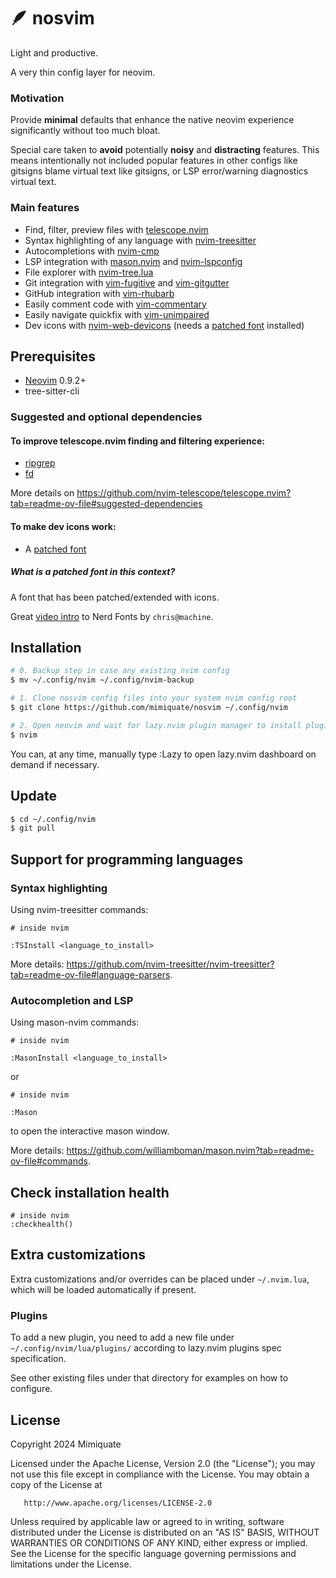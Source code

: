 # :feather: nosvim

Light and productive.

A very thin config layer for neovim.

### Motivation

Provide **minimal** defaults that enhance the native neovim experience significantly without too much
bloat.

Special care taken to **avoid** potentially **noisy** and **distracting** features. This means intentionally not included
popular features in other configs like gitsigns blame virtual text like gitsigns, or LSP error/warning diagnostics
virtual text.

### Main features

- Find, filter, preview files with [telescope.nvim](https://github.com/nvim-telescope/telescope.nvim)
- Syntax highlighting of any language with [nvim-treesitter](https://github.com/nvim-treesitter/nvim-treesitter)
- Autocompletions with [nvim-cmp](https://github.com/hrsh7th/nvim-cmp)
- LSP integration with [mason.nvim](https://github.com/williamboman/mason.nvim) and [nvim-lspconfig](https://github.com/neovim/nvim-lspconfig)
- File explorer with [nvim-tree.lua](https://github.com/nvim-tree/nvim-tree.lua)
- Git integration with [vim-fugitive](https://github.com/tpope/vim-fugitive) and [vim-gitgutter](https://github.com/airblade/vim-gitgutter)
- GitHub integration with [vim-rhubarb](https://github.com/tpope/vim-rhubarb)
- Easily comment code with [vim-commentary](https://github.com/tpope/vim-commentary)
- Easily navigate quickfix with [vim-unimpaired](https://github.com/tpope/vim-unimpaired)
- Dev icons with [nvim-web-devicons](https://github.com/nvim-tree/nvim-web-devicons) (needs a [patched font](#to-make-dev-icons-work) installed)

## Prerequisites

* [Neovim](https://neovim.io/) 0.9.2+
* tree-sitter-cli

### Suggested and optional dependencies

#### To improve telescope.nvim finding and filtering experience:

* [ripgrep](https://github.com/BurntSushi/ripgrep?tab=readme-ov-file#installation)
* [fd](https://github.com/sharkdp/fd?tab=readme-ov-file#on-ubuntu)

More details on https://github.com/nvim-telescope/telescope.nvim?tab=readme-ov-file#suggested-dependencies

#### To make dev icons work:

* A [patched font](https://github.com/nvim-tree/nvim-web-devicons?tab=readme-ov-file#requirements)

##### What is a patched font in this context?

A font that has been patched/extended with icons.

Great [video intro](https://www.youtube.com/watch?v=fR4ThXzhQYI) to Nerd Fonts by `chris@machine`.

## Installation

```sh
# 0. Backup step in case any existing nvim config
$ mv ~/.config/nvim ~/.config/nvim-backup

# 1. Clone nosvim config files into your system nvim config root
$ git clone https://github.com/mimiquate/nosvim ~/.config/nvim

# 2. Open neovim and wait for lazy.nvim plugin manager to install plugins
$ nvim
```

You can, at any time, manually type :Lazy to open lazy.nvim dashboard on demand
if necessary.

## Update

```sh
$ cd ~/.config/nvim
$ git pull
```

## Support for programming languages

### Syntax highlighting

Using nvim-treesitter commands:

```
# inside nvim

:TSInstall <language_to_install>
```

More details: https://github.com/nvim-treesitter/nvim-treesitter?tab=readme-ov-file#language-parsers.

### Autocompletion and LSP

Using mason-nvim commands:

```
# inside nvim

:MasonInstall <language_to_install>
```

or

```
# inside nvim

:Mason
```

to open the interactive mason window.

More details: https://github.com/williamboman/mason.nvim?tab=readme-ov-file#commands.


## Check installation health

```
# inside nvim
:checkhealth()
```

## Extra customizations

Extra customizations and/or overrides can be placed under `~/.nvim.lua`, which will be loaded
automatically if present.

### Plugins

To add a new plugin, you need to add a new file under `~/.config/nvim/lua/plugins/` according to
lazy.nvim plugins spec specification.

See other existing files under that directory for examples on how to configure.


## License

   Copyright 2024 Mimiquate

   Licensed under the Apache License, Version 2.0 (the "License");
   you may not use this file except in compliance with the License.
   You may obtain a copy of the License at

       http://www.apache.org/licenses/LICENSE-2.0

   Unless required by applicable law or agreed to in writing, software
   distributed under the License is distributed on an "AS IS" BASIS,
   WITHOUT WARRANTIES OR CONDITIONS OF ANY KIND, either express or implied.
   See the License for the specific language governing permissions and
   limitations under the License.
